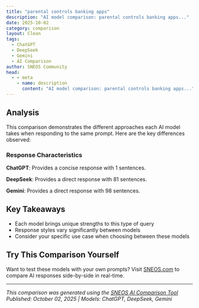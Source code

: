 ```yaml
---
title: "parental controls banking apps"
description: "AI model comparison: parental controls banking apps..."
date: 2025-10-02
category: comparison
layout: Clean
tags:
  - ChatGPT
  - DeepSeek
  - Gemini
  - AI Comparison
author: SNEOS Community
head:
  - - meta
    - name: description
      content: "AI model comparison: parental controls banking apps..."
---
```


<ChatComparison
  title="parental controls banking apps"
  prompt="parental controls banking apps"
  :responses='{
    "ChatGPT": "Parental controls for banking apps are crucial for parents who want to manage their children’s finances and ensure they are using banking apps safely and responsibly. While traditional banking apps may not have built-in parental controls, there are several ways to implement controls and monitor your children&#x27;s activity. Here are some strategies and options to consider:\n\n### 1. **Banking Apps with Built-in Parental Controls**\nSome banks offer specific accounts designed for minors that come with parental controls:\n\n- **Prepaid Cards for Kids:** Some companies provide prepaid cards that can be controlled by parents. Parents can set limits on spending and monitor transactions.\n- **Children’s Savings Accounts:** Some banks provide children&#x27;s accounts that allow parents to oversee their children’s savings and spending habits, often with app notifications and reporting features.\n\n### 2. **Mobile Device Parental Controls**\nYou can use the built-in parental controls available on smartphones and tablets to manage what apps your child can access:\n\n- **iOS Devices:** Use Screen Time settings to limit app usage, set content restrictions, and monitor activity.\n- **Android Devices:** Use Family Link to supervise app usage and set screen time limits.\n\n### 3. **Third-Party Monitoring Apps**\nThere are several third-party apps designed to help parents monitor and control their children&#x27;s online activity:\n\n- **Qustodio, Net Nanny, or Norton Family:** These apps can monitor app usage, set time limits, and even provide location-tracking.\n  \n### 4. **Education on Financial Responsibility**\nTeaching your children about financial responsibility is another vital aspect of using banking apps:\n\n- Discuss budgeting, saving, and responsible spending.\n- Encourage them to set savings goals and track their progress using the app.\n- Share knowledge about potential pitfalls of banking and spending.\n\n### 5. **Communication and Agreement**\nEstablishing clear rules and agreements about using banking apps can help set expectations:\n\n- Discuss why it’s important to keep account information private.\n- Set rules on app usage, such as not using the app in certain settings or limits on spending.\n\n### 6. **Regular Monitoring and Reviews**\nRegularly reviewing transactions and account activities can be essential:\n\n- Check bank statements together.\n- Share the experience and encourage open conversations about their financial decisions.\n\n### 7. **Security Measures**\nTeach your child about the importance of security when using banking apps:\n\n- Strong passwords and two-factor authentication.\n- Recognizing phishing attempts and scams.\n\n### Conclusion\nImplementing parental controls for banking apps can help ensure that your children use financial tools safely and effectively. Whether through built-in features, mobile device settings, or educational initiatives, fostering a responsible approach to money management is key to their financial future.",
    "DeepSeek": "Of course. Parental controls for banking apps are a crucial tool for teaching financial literacy and responsibility in a safe, controlled environment. Here\u2019s a comprehensive guide covering the **why**, **how**, and **best practices**.\n\n### The Core Concept: It\u0027s About Supervision, Not Spying\nThe goal is to guide your child, not to invade their privacy. Think of it as training wheels for their financial future.\n\n---\n\n### Why Use Parental Controls on Banking Apps?\n\n1.  **Teach Financial Literacy:** It provides a hands-on, real-world platform to discuss budgeting, saving, and responsible spending.\n2.  **Prevent Overspending:** Set hard limits on how much can be spent and where, preventing small mistakes from becoming big problems.\n3.  **Safety from Scams:** You can monitor transactions for signs of fraud or common scams targeting young people (e.g., in-game currency, phishing attempts).\n4.  **Encourage Saving Goals:** Many apps have built-in features to create and track savings goals for a new video game, car, or college.\n5.  **Peace of Mind:** It allows you to give your child financial independence gradually, with a safety net.\n\n---\n\n### How to Set Up Parental Controls: The Main Methods\n\nThere are three primary ways to implement controls, each with different levels of oversight.\n\n#### Method 1: Dedicated \u0022Teen \u0026 Kid\u0022 Banking Apps (The Best Option)\n\nThese are specialized apps from banks or fintech companies designed specifically for this purpose. The parent has a \u0022parent account\u0022 linked to the child\u0027s account.\n\n**Key Features to Look For:**\n*   **Spending Limits:** Set daily or weekly spending caps on the debit card.\n*   **Merchant Blocking:** Block transactions at specific merchant categories (e.g., vaping shops, casinos, or even specific websites).\n*   **Real-Time Alerts:** Get instant notifications for all transactions\u2014when they spend money, when they get paid, etc.\n*   **Chore \u0026 Allowance Management:** Automate allowance payments tied to completed chores.\n*   **Savings Goals:** Tools to help kids set aside money for specific goals.\n*   **Approve Spending Requests:** For transactions that exceed their limits or at blocked merchants, the child can send a request for you to approve or deny.\n\n**Popular Examples:**\n*   **Greenlight:** The most feature-rich, with investment and savings tools.\n*   **GoHenry (now Acorns Early):** Focuses on financial education and chores.\n*   **FamZoo:** A highly customizable pre-paid card system.\n*   **Copper:** Designed for teens to learn about modern banking.\n\n#### Method 2: Joint Bank Account with Your Bank\n\nMost traditional banks allow you to open a joint checking account with your child (typically, they must be at least 13). The control here is more manual.\n\n**How it Works:**\n*   You and your child are both owners of the account.\n*   You both have your own debit cards and full access to the funds.\n*   You can both see all transactions through the main banking app.\n\n**Pros \u0026 Cons:**\n*   **Pros:** Easy to set up at your existing bank; no need for a new app.\n*   **Cons:** **Lacks granular controls.** You can\u0027t easily set spending limits or block stores. Supervision relies on you manually checking the transaction history. It\u0027s \u0022all or nothing\u0022 access.\n\n#### Method 3: Prepaid Debit Cards with Parental Controls\n\nYou load money onto a prepaid card, and the accompanying app offers some control features.\n\n**How it Works:**\n*   You purchase a card (e.g., Current, Axos) and manage it via an app.\n*   You transfer money to the card, and your child can use it like a debit card.\n*   The app allows you to pause the card, get alerts, and sometimes set limits.\n\n**Pros \u0026 Cons:**\n*   **Pros:** No risk of overdraft fees; good for a fixed budget.\n*   **Cons:** Often fewer features than dedicated teen apps; may have reload fees.\n\n---\n\n### Best Practices for Parents\n\n1.  **Start with a Conversation:** Don\u0027t just install the app and set rules. Explain *why* you\u0027re using it. Frame it as a tool for their success.\n2.  **Set Clear Expectations:** Discuss what the money is for (lunch, games, gas) and what the consequences are for breaking the rules.\n3.  **Gradually Increase Independence:** Start with tight limits. As your child demonstrates responsibility, increase their spending caps and reduce your micromanagement. A great first step is moving from \u0022approve every transaction\u0022 to a weekly allowance they manage themselves.\n4.  **Review Statements Together:** Make it a weekly or monthly habit. Go over their spending, talk about their choices, and help them adjust their budget. \u0022I noticed you spent a lot on fast food this week. How did that feel compared to saving for those new headphones?\u0022\n5.  **Use It as a Teaching Tool, Not a Punishment:** If they make a mistake (and they will), use the app\u0027s features as a learning moment. \u0022You spent your whole week\u0027s budget on Monday. The card is paused until next week, so let\u0027s talk about how to plan better.\u0022\n\n---\n\n### What You CANNOT Do (And Shouldn\u0027t Try)\n\n*   **Directly \u0022Control\u0022 a Standard Adult Banking App:** If your 19-year-old has their own checking account at a major bank, you cannot legally control it or see their transactions without their explicit permission. Your control must be established through a dedicated product (like the ones above) or a joint account opened *with that intent*.\n*   **Access Their Login Credentials:** For older teens with their own accounts, demanding their username and password is a violation of trust and often against the bank\u0027s terms of service. The goal is to move them toward full independence.\n\n### Quick Comparison Table\n\n| Feature | Dedicated Kid\u0027s App (e.g., Greenlight) | Joint Bank Account | Prepaid Card (e.g., Current) |\n| :--- | :--- | :--- | :--- |\n| **Spending Limits** | \u2705 Yes, customizable | \u274C No | \u26A0\uFE0F Sometimes |\n| **Merchant Blocking** | \u2705 Yes | \u274C No | \u26A0\uFE0F Sometimes |\n| **Real-Time Alerts** | \u2705 Yes | \u2705 Yes (manual review) | \u2705 Yes |\n| **Chore Management** | \u2705 Yes | \u274C No | \u274C No |\n| **Savings Goals** | \u2705 Yes | \u26A0\uFE0F (Through main bank features) | \u26A0\uFE0F Basic |\n| **Best For** | **Teaching \u0026 Control** | **Older Teens / Simplicity** | **Fixed Budgets** |\n\n**Conclusion:**\n\nFor effective and educational parental controls, **a dedicated teen banking app is overwhelmingly the best choice.** It provides the right balance of safety, education, and graduated independence that a standard joint account or prepaid card lacks. Start the conversation early and use the technology as a bridge to financial confidence.",
    "Gemini": "Okay, let\u0027s break down parental controls and banking apps.  It\u0027s a tricky area because you\u0027re dealing with both financial security and child safety/monitoring.\n\n**The Core Challenges**\n\n*   **Privacy vs. Monitoring:**  The fundamental tension is balancing a child\u0027s right to some privacy (especially as they get older) with a parent\u0027s desire to protect them from financial risks and potentially monitor their spending.\n*   **Account Ownership:**  Whose account is it?  If it\u0027s *legally* a child\u0027s account (even a teen\u0027s), they generally have rights to privacy regarding that account. If it\u0027s a parent\u0027s account that the child is using, the parent has more control.\n*   **App Limitations:**  Many banking apps are designed for adults and don\u0027t have built-in parental control features.\n*   **Evolving Needs:** What works for a 10-year-old is very different from what works for a 16-year-old.\n*   **Security:** Using third-party apps to monitor financial apps could pose security risks, so one needs to be very careful about choosing the right one.\n\n**General Strategies and Approaches**\n\n1.  **Dedicated Teen/Child Banking Apps and Accounts:**\n\n    *   **What they are:** These are specifically designed for younger users and often come with built-in parental controls.\n    *   **Examples:**\n        *   **Greenlight:**  A popular debit card and app with strong parental controls. Parents can set spending limits, approve or deny purchases, track spending, and even automate allowances.\n        *   **Gohenry:** Similar to Greenlight, offering a debit card, app, and parental controls for managing allowances, setting spending limits, and tracking transactions.\n        *   **Step:** Offers a secured Visa card designed for teens, with parental controls and financial literacy features.\n        *   **FamZoo:**  A virtual family bank where parents can track balances, pay allowances, and even charge interest on savings.\n        *   **Capital One MONEY Teen Checking Account:** A checking account with a debit card for teens, managed through the Capital One app. Parents can monitor activity and set spending limits.\n    *   **Pros:**\n        *   Designed for this purpose.\n        *   Built-in parental controls are usually robust.\n        *   Often include financial literacy tools.\n    *   **Cons:**\n        *   May have monthly fees.\n        *   Features can vary widely between apps.\n        *   May require the child to have a separate account.\n    *   **Things to Consider When Choosing:**\n        *   **Fees:** Monthly fees, transaction fees, ATM fees.\n        *   **Parental Controls:** Spending limits, purchase approvals, ATM access, categories of spending allowed/blocked.\n        *   **Financial Literacy Tools:** Savings goals, educational content, investing options.\n        *   **Ease of Use:**  For both parent and child.\n        *   **Customer Support:** In case of issues.\n\n2.  **Shared Accounts with Monitoring:**\n\n    *   **How it works:**  You add your child as an authorized user to *your* existing bank account.  You can then monitor their spending through your online banking or app.\n    *   **Pros:**\n        *   Simpler to set up than opening a new account.\n        *   You have full control over the account.\n    *   **Cons:**\n        *   May not be appropriate as the child gets older and needs more independence.\n        *   Doesn\u0027t necessarily teach financial responsibility.\n        *   Can blur the lines of ownership and control.\n    *   **Important:** Check with your bank about the rules and limitations of adding a minor as an authorized user.\n\n3.  **General Parental Control Apps (with Limitations):**\n\n    *   **What they are:** Apps like Qustodio, Bark, or Mobicip offer device-level monitoring and controls.\n    *   **How they can help:**\n        *   **App Blocking:**  You can block access to specific banking apps during certain times or altogether.\n        *   **Website Filtering:**  Block access to online banking websites.\n        *   **Time Limits:**  Limit the amount of time spent on banking apps.\n        *   **Activity Monitoring:** Some apps can monitor app usage and website visits.\n    *   **Limitations:**\n        *   **Limited Insight into Transactions:** They can\u0027t usually see specific transactions within the banking app.\n        *   **Circumvention:** Tech-savvy teens can sometimes find ways around these controls.\n        *   **Privacy Concerns:**  Consider the privacy implications of monitoring all device activity.\n    *   **Important:**  These apps are *not* designed for banking specifically.  They are a general layer of control.\n\n4.  **Bank-Specific Features (Check with Your Bank):**\n\n    *   Some banks are starting to add parental control features to their regular banking apps.  This is still relatively rare, but it\u0027s worth checking with your bank to see if they offer anything.\n    *   **Examples of potential features:**\n        *   Spending alerts.\n        *   Spending limits.\n        *   The ability to approve or deny transactions.\n\n5.  **Manual Monitoring and Education:**\n\n    *   **The approach:** Sit down with your child regularly to review their transactions, discuss budgeting, and teach them about financial responsibility.\n    *   **Pros:**\n        *   Open communication and trust-building.\n        *   Opportunity for direct education and guidance.\n    *   **Cons:**\n        *   Requires time and effort.\n        *   May not be as effective for all children.\n    *   **Tips:**\n        *   Use a budgeting app together.\n        *   Discuss the difference between needs and wants.\n        *   Teach them about saving and investing.\n\n**Important Considerations and Best Practices**\n\n*   **Age Appropriateness:** The level of control should decrease as the child gets older and more responsible.\n*   **Transparency:** Be open with your child about why you\u0027re monitoring their spending and what you\u0027re looking for.  Don\u0027t spy on them without their knowledge.\n*   **Communication:**  Have regular conversations about money management.\n*   **Financial Literacy:**  Focus on teaching your child about budgeting, saving, and responsible spending.\n*   **Security:** Use strong passwords and enable two-factor authentication on all banking apps and accounts.\n*   **Privacy:**  Be mindful of your child\u0027s privacy and avoid excessive monitoring.\n*   **Terms of Service:**  Read the terms of service of any banking app or parental control app you use to understand their policies on data collection and privacy.\n*   **Legal Considerations:** Understand the legal implications of accessing or monitoring a child\u0027s financial accounts, especially as they approach adulthood.\n*   **Review Regularly:** Re-evaluate your approach as your child grows and their needs change.\n\n**A Step-by-Step Approach to Choosing a Solution**\n\n1.  **Assess Your Child\u0027s Needs and Maturity:** How old are they? What\u0027s their level of financial responsibility? What are your specific concerns?\n2.  **Research Available Options:** Compare dedicated teen banking apps, shared accounts, and parental control apps.\n3.  **Read Reviews:** See what other parents are saying about the different options.\n4.  **Check Fees and Features:**  Make sure the app or account fits your budget and offers the features you need.\n5.  **Consider Security and Privacy:**  Choose a reputable provider with strong security measures and a clear privacy policy.\n6.  **Talk to Your Child:**  Discuss the options with your child and get their input.\n7.  **Start Slowly:**  Begin with a basic level of control and gradually increase it as needed.\n8.  **Monitor and Adjust:**  Regularly review your child\u0027s spending and adjust your approach as needed.\n\n**In Summary**\n\nThere\u0027s no one-size-fits-all solution. The best approach depends on your child\u0027s age, maturity level, and your specific concerns. Dedicated teen banking apps with built-in parental controls are often the best option, but shared accounts and general parental control apps can also be helpful in certain situations. The key is to be transparent, communicate with your child, and focus on teaching them about financial responsibility. Remember to prioritize security and privacy.\n"
  }'
  published-date="09:07"
/>

## Analysis

This comparison demonstrates the different approaches each AI model takes when responding to the same prompt. Here are the key differences observed:

### Response Characteristics

**ChatGPT**: Provides a concise response with 1 sentences. 

**DeepSeek**: Provides a direct response with 81 sentences. 

**Gemini**: Provides a direct response with 98 sentences. 

## Key Takeaways

- Each model brings unique strengths to this type of query
- Response styles vary significantly between models
- Consider your specific use case when choosing between these models

## Try This Comparison Yourself

Want to test these models with your own prompts? Visit [SNEOS.com](https://sneos.com) to compare AI responses side-by-side in real-time.

---

*This comparison was generated using the [SNEOS AI Comparison Tool](https://sneos.com)*
*Published: October 02, 2025 | Models: ChatGPT, DeepSeek, Gemini*
